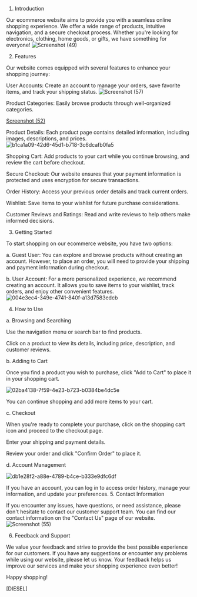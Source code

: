 1. Introduction

Our ecommerce website aims to provide you with a seamless online shopping experience. We offer a wide range of products, intuitive navigation, and a secure checkout process. Whether you're looking for electronics, clothing, home goods, or gifts, we have something for everyone!
![Screenshot (49)](https://github.com/21bcse06simran/Project-2/assets/138780970/480730c3-d250-4810-b9da-19784574d666)

2. Features

Our website comes equipped with several features to enhance your shopping journey:

User Accounts: Create an account to manage your orders, save favorite items, and track your shipping status.
![Screenshot (57)](https://github.com/21bcse06simran/Project-2/assets/138780970/8b100502-461a-42b9-a2a6-4ceb7331420e)

Product Categories: Easily browse products through well-organized categories.

[Screenshot (52)](https://github.com/21bcse06simran/Project-2/assets/138780970/c286dd65-0778-4bc2-bc14-535223838dbb)

Product Details: Each product page contains detailed information, including images, descriptions, and prices.
![b1ca1a09-42d6-45d1-b718-3c6dcafb0fa5](https://github.com/21bcse06simran/Project-2/assets/138780970/883897ac-fd1b-431d-8f83-ab5bd1cc9548)

Shopping Cart: Add products to your cart while you continue browsing, and review the cart before checkout.


Secure Checkout: Our website ensures that your payment information is protected and uses encryption for secure transactions.

Order History: Access your previous order details and track current orders.

Wishlist: Save items to your wishlist for future purchase considerations.

Customer Reviews and Ratings: Read and write reviews to help others make informed decisions.



3. Getting Started

To start shopping on our ecommerce website, you have two options:

a. Guest User: You can explore and browse products without creating an account. However, to place an order, you will need to provide your shipping and payment information during checkout.

b. User Account: For a more personalized experience, we recommend creating an account. It allows you to save items to your wishlist, track orders, and enjoy other convenient features.
![004e3ec4-349e-4741-840f-a13d7583edcb](https://github.com/21bcse06simran/Project-2/assets/138780970/98dcc86f-ac29-40e4-b391-cf7af79bc367)


4. How to Use

a. Browsing and Searching

Use the navigation menu or search bar to find products.

Click on a product to view its details, including price, description, and customer reviews.

b. Adding to Cart

Once you find a product you wish to purchase, click "Add to Cart" to place it in your shopping cart.

![02ba4138-7f59-4e23-b723-b0384be4dc5e](https://github.com/21bcse06simran/Project-2/assets/138780970/39a3c65d-e3a4-4374-b421-5e74ab8a66e1)

You can continue shopping and add more items to your cart.

c. Checkout

When you're ready to complete your purchase, click on the shopping cart icon and proceed to the checkout page.

Enter your shipping and payment details.

Review your order and click "Confirm Order" to place it.

d. Account Management

![db1e28f2-a88e-4789-b4ce-b333e9dfc6df](https://github.com/21bcse06simran/Project-2/assets/138780970/e738d24c-9ea9-4c7d-8ac5-5dc0830ed298)

If you have an account, you can log in to access order history, manage your information, and update your preferences.
5. Contact Information

If you encounter any issues, have questions, or need assistance, please don't hesitate to contact our customer support team. You can find our contact information on the "Contact Us" page of our website.
![Screenshot (55)](https://github.com/21bcse06simran/Project-2/assets/138780970/819e6b13-386f-4ac3-9237-4936564db3e9)


6. Feedback and Support

We value your feedback and strive to provide the best possible experience for our customers. If you have any suggestions or encounter any problems while using our website, please let us know. Your feedback helps us improve our services and make your shopping experience even better!

Happy shopping!

[DIESEL]





 
